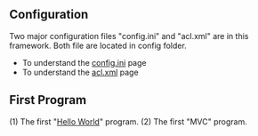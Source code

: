 ## Configuration ##

Two major configuration files "config.ini" and "acl.xml" are in this framework. Both file are located in config folder.

  * To understand the [config.ini](Configuration.md) page
  * To understand the [acl.xml](Configuration.md) page

## First Program ##

(1) The first "[Hello World](HelloWorld.md)" program.
(2) The first "MVC" program.